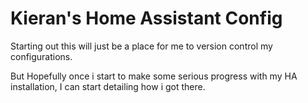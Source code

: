 # Kieran's Home Assistant Config
Starting out this will just be a place for me to version control my configurations.

But Hopefully once i start to make some serious progress with my HA installation, I can start detailing how i got there.
